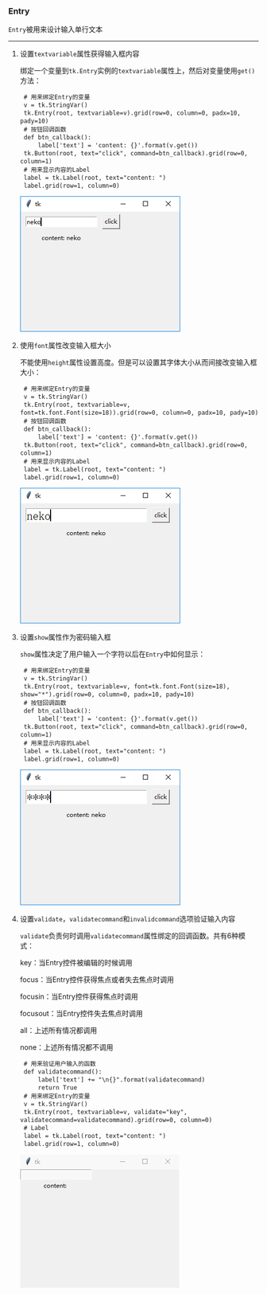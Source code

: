 ### Entry

`Entry`被用来设计输入单行文本

----------------------------

1. 设置`textvariable`属性获得输入框内容

    绑定一个变量到`tk.Entry`实例的`textvariable`属性上，然后对变量使用`get()`方法：
    
        # 用来绑定Entry的变量
        v = tk.StringVar()
        tk.Entry(root, textvariable=v).grid(row=0, column=0, padx=10, pady=10)
        # 按钮回调函数
        def btn_callback():
            label['text'] = 'content: {}'.format(v.get())
        tk.Button(root, text="click", command=btn_callback).grid(row=0, column=1)
        # 用来显示内容的Label
        label = tk.Label(root, text="content: ")
        label.grid(row=1, column=0)
    
    ![](static/cdbddc8eeba801c529b75655d01006ba.png)
    

2. 使用`font`属性改变输入框大小

    不能使用`height`属性设置高度。但是可以设置其字体大小从而间接改变输入框大小：
    
        # 用来绑定Entry的变量
        v = tk.StringVar()
        tk.Entry(root, textvariable=v, font=tk.font.Font(size=18)).grid(row=0, column=0, padx=10, pady=10)
        # 按钮回调函数
        def btn_callback():
            label['text'] = 'content: {}'.format(v.get())
        tk.Button(root, text="click", command=btn_callback).grid(row=0, column=1)
        # 用来显示内容的Label
        label = tk.Label(root, text="content: ")
        label.grid(row=1, column=0)
    
    ![](static/dfd2840627b0dd317324e50bf09a1620.png)
    
    
3. 设置`show`属性作为密码输入框

    `show`属性决定了用户输入一个字符以后在`Entry`中如何显示：

        # 用来绑定Entry的变量
        v = tk.StringVar()
        tk.Entry(root, textvariable=v, font=tk.font.Font(size=18), show="*").grid(row=0, column=0, padx=10, pady=10)
        # 按钮回调函数
        def btn_callback():
            label['text'] = 'content: {}'.format(v.get())
        tk.Button(root, text="click", command=btn_callback).grid(row=0, column=1)
        # 用来显示内容的Label
        label = tk.Label(root, text="content: ")
        label.grid(row=1, column=0)
        
    ![](static/bb7aa36d5eda46e2f09ef4747b44d8f1.png)

4. 设置`validate`，`validatecommand`和`invalidcommand`选项验证输入内容

    `validate`负责何时调用`validatecommand`属性绑定的回调函数。共有6种模式：
    
    key：当Entry控件被编辑的时候调用
    
    focus：当Entry控件获得焦点或者失去焦点时调用

    focusin：当Entry控件获得焦点时调用
        
    focusout：当Entry控件失去焦点时调用
    
    all：上述所有情况都调用
    
    none：上述所有情况都不调用
    
        # 用来验证用户输入的函数
        def validatecommand():
            label['text'] += "\n{}".format(validatecommand)
            return True
        # 用来绑定Entry的变量
        v = tk.StringVar()
        tk.Entry(root, textvariable=v, validate="key", validatecommand=validatecommand).grid(row=0, column=0)
        # Label
        label = tk.Label(root, text="content: ")
        label.grid(row=1, column=0)
        
    ![](static/eb2aaf429e6b595071946825a8951735.gif)
    
    